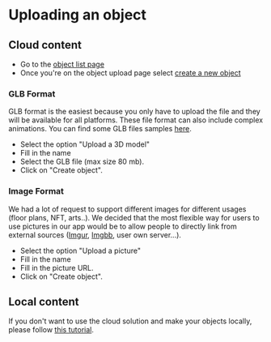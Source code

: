 # Uploading an object

## Cloud content
- Go to the [object list page](https://stardust.neogoma.com/object_list)
- Once you're on the object upload page select [create a new object](https://stardust.neogoma.com/add_bundle)

### GLB Format

GLB format is the easiest because you only have to upload the file and they will be available for all platforms. These file format can also include complex animations. You can find some GLB files samples [here](https://github.com/KhronosGroup/glTF-Sample-Models).

- Select the option "Upload a 3D model"
- Fill in the name
- Select the GLB file (max size 80 mb).
- Click on "Create object".

### Image Format

We had a lot of request to support different images for different usages (floor plans, NFT, arts..). We decided that the most flexible way for users to use pictures in our app would be to allow people to directly link from external sources ([Imgur](https://imgur.com/), [Imgbb](https://imgbb.com/), user own server...). 

- Select the option "Upload a picture"
- Fill in the name
- Fill in the picture URL.
- Click on "Create object".

## Local content

If you don't want to use the cloud solution and make your objects locally, please follow [this tutorial](developer/1_1_setup_project.md).